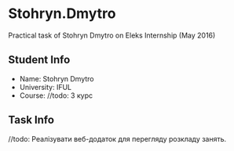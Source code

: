 # Stohryn.Dmytro
Practical task of Stohryn Dmytro on Eleks Internship (May 2016)

## Student Info
  
 * Name: Stohryn Dmytro
 * University: IFUL
 * Course: //todo: 3 курс
  
## Task Info
  
 //todo: Реалізувати веб-додаток для перегляду розкладу занять.
